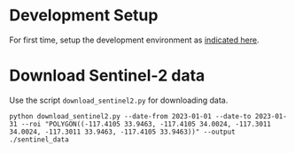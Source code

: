 # Development Setup
For first time, setup the development environment as [indicated here](setup.md).

# Download Sentinel-2 data
Use the script `download_sentinel2.py` for downloading data.

```shell
python download_sentinel2.py --date-from 2023-01-01 --date-to 2023-01-31 --roi "POLYGON((-117.4105 33.9463, -117.4105 34.0024, -117.3011 34.0024, -117.3011 33.9463, -117.4105 33.9463))" --output ./sentinel_data
```
